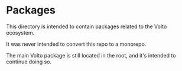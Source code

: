 # Packages

This directory is intended to contain packages related to the Volto ecosystem.

It was never intended to convert this repo to a monorepo.

The main Volto package is still located in the root, and it's intended to continue doing so.
